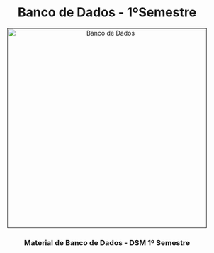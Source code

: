 <h1 align="center"> Banco de Dados - 1ºSemestre </h1>

<div align="center">
   <a href=""><img src="https://i.giphy.com/media/VXJWhaO7afRe/giphy.webp" height="450" weight="200" alt="Banco de Dados" border="0"></a>
</div>

<h3 align="center"><strong>Material de Banco de Dados - DSM 1º Semestre</h3></strong>
